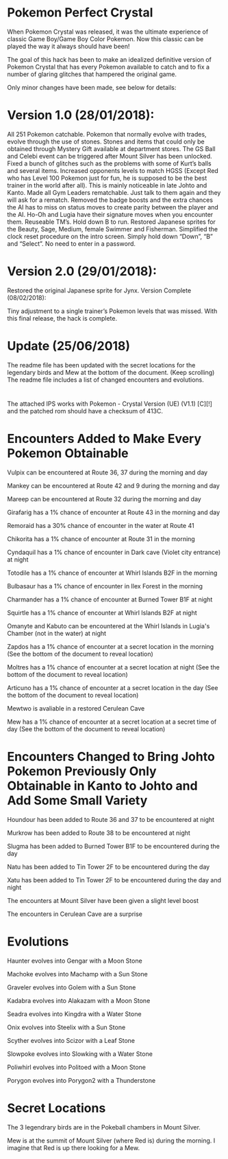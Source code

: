 # Pokemon Perfect Crystal

When Pokemon Crystal was released, it was the ultimate experience of classic Game Boy/Game Boy Color Pokemon. Now this classic can be played the way it always should have been!

The goal of this hack has been to make an idealized definitive version of Pokemon Crystal that has every Pokemon available to catch and to fix a number of glaring glitches that hampered the original game.

Only minor changes have been made, see below for details:

# Version 1.0 (28/01/2018):

All 251 Pokemon catchable.
Pokemon that normally evolve with trades, evolve through the use of stones.
Stones and items that could only be obtained through Mystery Gift available at department stores.
The GS Ball and Celebi event can be triggered after Mount Silver has been unlocked.
Fixed a bunch of glitches such as the problems with some of Kurt’s balls and several items.
Increased opponents levels to match HGSS (Except Red who has Level 100 Pokemon just for fun, he is supposed to be the best trainer in the world after all). This is mainly noticeable in late Johto and Kanto.
Made all Gym Leaders rematchable. Just talk to them again and they will ask for a rematch.
Removed the badge boosts and the extra chances the AI has to miss on status moves to create parity between the player and the AI.
Ho-Oh and Lugia have their signature moves when you encounter them.
Reuseable TM’s.
Hold down B to run.
Restored Japanese sprites for the Beauty, Sage, Medium, female Swimmer and Fisherman.
Simplified the clock reset procedure on the intro screen. Simply hold down “Down”, “B” and “Select”. No need to enter in a password.

# Version 2.0 (29/01/2018):

Restored the original Japanese sprite for Jynx.
Version Complete (08/02/2018):

Tiny adjustment to a single trainer’s Pokemon levels that was missed.
With this final release, the hack is complete.

# Update (25/06/2018)

The readme file has been updated with the secret locations for the legendary birds and Mew at the bottom of the document. (Keep scrolling)
The readme file includes a list of changed encounters and evolutions.
#
#
The attached IPS works with Pokemon - Crystal Version (UE) (V1.1) [C][!] and the patched rom should have a checksum of 413C.
#
#
# Encounters Added to Make Every Pokemon Obtainable

Vulpix can be encountered at Route 36, 37 during the morning and day

Mankey can be encountered at Route 42 and 9 during the morning and day

Mareep can be encountered at Route 32 during the morning and day

Girafarig has a 1% chance of encounter at Route 43 in the morning and day

Remoraid has a 30% chance of encounter in the water at Route 41

Chikorita has a 1% chance of encounter at Route 31 in the morning

Cyndaquil has a 1% chance of encounter in Dark cave (Violet city entrance) at night

Totodile has a 1% chance of encounter at Whirl Islands B2F in the morning

Bulbasaur has a 1% chance of encounter in Ilex Forest in the morning

Charmander has a 1% chance of encounter at Burned Tower B1F at night

Squirtle has a 1% chance of encounter at Whirl Islands B2F at night

Omanyte and Kabuto can be encountered at the Whirl Islands in Lugia's Chamber (not in the water) at night

Zapdos has a 1% chance of encounter at a secret location in the morning (See the bottom of the document to reveal location)

Moltres has a 1% chance of encounter at a secret location at night (See the bottom of the document to reveal location)

Articuno has a 1% chance of encounter at a secret location in the day (See the bottom of the document to reveal location)

Mewtwo is avaliable in a restored Cerulean Cave

Mew has a 1% chance of encounter at a secret location at a secret time of day (See the bottom of the document to reveal location)


# Encounters Changed to Bring Johto Pokemon Previously Only Obtainable in Kanto to Johto and Add Some Small Variety

Houndour has been added to Route 36 and 37 to be encountered at night

Murkrow has been added to Route 38 to be encountered at night

Slugma has been added to Burned Tower B1F to be encountered during the day

Natu has been added to Tin Tower 2F to be encountered during the day

Xatu has been added to Tin Tower 2F to be encountered during the day and night

The encounters at Mount Silver have been given a slight level boost

The encounters in Cerulean Cave are a surprise


# Evolutions

Haunter evolves into Gengar with a Moon Stone

Machoke evolves into Machamp with a Sun Stone

Graveler evolves into Golem with a Sun Stone

Kadabra evolves into Alakazam with a Moon Stone

Seadra evolves into Kingdra with a Water Stone

Onix evolves into Steelix with a Sun Stone

Scyther evolves into Scizor with a Leaf Stone

Slowpoke evolves into Slowking with a Water Stone

Poliwhirl evolves into Politoed with a Moon Stone

Porygon evolves into Porygon2 with a Thunderstone







#
#
#
#
#
#
#
#
#
#
#
#
#
#
# Secret Locations

The 3 legendrary birds are in the Pokeball chambers in Mount Silver.

Mew is at the summit of Mount Silver (where Red is) during the morning. I imagine that Red is up there looking for a Mew.

